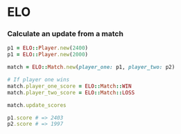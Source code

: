 # ELO

### Calculate an update from a match

```ruby
p1 = ELO::Player.new(2400)
p1 = ELO::Player.new(2000)

match = ELO::Match.new(player_one: p1, player_two: p2)

# If player one wins
match.player_one_score = ELO::Match::WIN
match.player_two_score = ELO::Match::LOSS

match.update_scores

p1.score # => 2403
p2.score # => 1997
```
